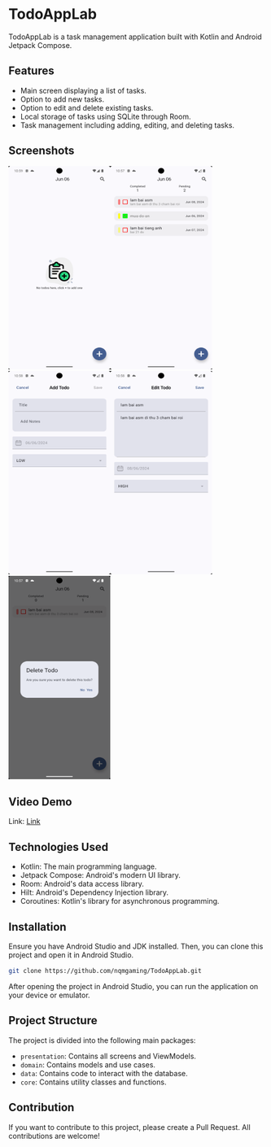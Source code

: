 # TodoAppLab

TodoAppLab is a task management application built with Kotlin and Android Jetpack Compose.

## Features

- Main screen displaying a list of tasks.
- Option to add new tasks.
- Option to edit and delete existing tasks.
- Local storage of tasks using SQLite through Room.
- Task management including adding, editing, and deleting tasks.

## Screenshots
<img src="./assets/home_empty.png" width="200" height="400" /><img src="./assets/home.png" width="200" height="400" /><img src="./assets/add_todo.png" width="200" height="400" /><img src="./assets/edit_todo.png" width="200" height="400" /><img src="./assets/delete_todo.png" width="200" height="400" />

## Video Demo
Link: [Link](https://share.cleanshot.com/YdL4kCJ3)

## Technologies Used

- Kotlin: The main programming language.
- Jetpack Compose: Android's modern UI library.
- Room: Android's data access library.
- Hilt: Android's Dependency Injection library.
- Coroutines: Kotlin's library for asynchronous programming.

## Installation

Ensure you have Android Studio and JDK installed. Then, you can clone this project and open it in Android Studio.

```bash
git clone https://github.com/nqmgaming/TodoAppLab.git
```

After opening the project in Android Studio, you can run the application on your device or emulator.

## Project Structure

The project is divided into the following main packages:

- `presentation`: Contains all screens and ViewModels.
- `domain`: Contains models and use cases.
- `data`: Contains code to interact with the database.
- `core`: Contains utility classes and functions.

## Contribution

If you want to contribute to this project, please create a Pull Request. All contributions are welcome!
